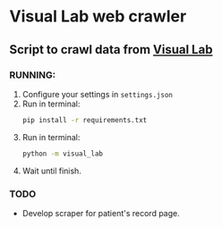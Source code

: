 # Visual Lab web crawler

## Script to crawl data from [Visual Lab](http://visual.ic.uff.br/dmi/)

### RUNNING:

1. Configure your settings in `settings.json`
2. Run in terminal:
   ```sh
   pip install -r requirements.txt
   ```
3. Run in terminal:
   ```sh
   python -m visual_lab
   ```
4. Wait until finish.

### TODO

- Develop scraper for patient's record page.
